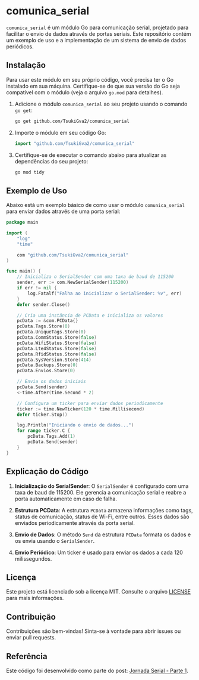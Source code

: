 # comunica_serial

`comunica_serial` é um módulo Go para comunicação serial, projetado para facilitar o envio de dados através de portas seriais. Este repositório contém um exemplo de uso e a implementação de um sistema de envio de dados periódicos.

## Instalação

Para usar este módulo em seu próprio código, você precisa ter o Go instalado em sua máquina. Certifique-se de que sua versão do Go seja compatível com o módulo (veja o arquivo `go.mod` para detalhes).

1. Adicione o módulo `comunica_serial` ao seu projeto usando o comando `go get`:
    ```bash
    go get github.com/TsukiGva2/comunica_serial
    ```

2. Importe o módulo em seu código Go:
    ```go
    import "github.com/TsukiGva2/comunica_serial"
    ```

3. Certifique-se de executar o comando abaixo para atualizar as dependências do seu projeto:
    ```bash
    go mod tidy
    ```

## Exemplo de Uso

Abaixo está um exemplo básico de como usar o módulo `comunica_serial` para enviar dados através de uma porta serial:

```go
package main

import (
    "log"
    "time"

    com "github.com/TsukiGva2/comunica_serial"
)

func main() {
    // Inicializa o SerialSender com uma taxa de baud de 115200
    sender, err := com.NewSerialSender(115200)
    if err != nil {
        log.Fatalf("Falha ao inicializar o SerialSender: %v", err)
    }
    defer sender.Close()

    // Cria uma instância de PCData e inicializa os valores
    pcData := &com.PCData{}
    pcData.Tags.Store(0)
    pcData.UniqueTags.Store(0)
    pcData.CommStatus.Store(false)
    pcData.WifiStatus.Store(false)
    pcData.Lte4Status.Store(false)
    pcData.RfidStatus.Store(false)
    pcData.SysVersion.Store(414)
    pcData.Backups.Store(0)
    pcData.Envios.Store(0)

    // Envia os dados iniciais
    pcData.Send(sender)
    <-time.After(time.Second * 2)

    // Configura um ticker para enviar dados periodicamente
    ticker := time.NewTicker(120 * time.Millisecond)
    defer ticker.Stop()

    log.Println("Iniciando o envio de dados...")
    for range ticker.C {
        pcData.Tags.Add(1)
        pcData.Send(sender)
    }
}
```

## Explicação do Código

1. **Inicialização do SerialSender**: O `SerialSender` é configurado com uma taxa de baud de 115200. Ele gerencia a comunicação serial e reabre a porta automaticamente em caso de falha.

2. **Estrutura PCData**: A estrutura `PCData` armazena informações como tags, status de comunicação, status de Wi-Fi, entre outros. Esses dados são enviados periodicamente através da porta serial.

3. **Envio de Dados**: O método `Send` da estrutura `PCData` formata os dados e os envia usando o `SerialSender`.

4. **Envio Periódico**: Um ticker é usado para enviar os dados a cada 120 milissegundos.

## Licença

Este projeto está licenciado sob a licença MIT. Consulte o arquivo [LICENSE](./LICENSE) para mais informações.

## Contribuição

Contribuições são bem-vindas! Sinta-se à vontade para abrir issues ou enviar pull requests.

## Referência

Este código foi desenvolvido como parte do post: [Jornada Serial - Parte 1](https://darkcyan-salmon-536746.hostingersite.com/page/jornadaserial1/).
